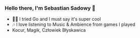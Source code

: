 ### Hello there, I'm Sebastian Sadowy 👋

 - 🏃‍♀️ I tried Go and I must say it's super cool
 - 🎶 I love listening to Music & Ambience from games I played
 - Kocur, Magik, Człowiek Błyskawica
